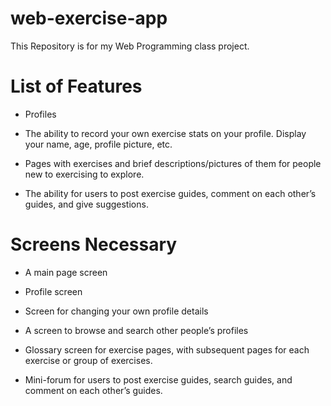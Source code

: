 # web-exercise-app
This Repository is for my Web Programming class project.


# List of Features

* Profiles

* The ability to record your own exercise stats on your profile. Display your name, age, profile picture, etc. 

* Pages with exercises and brief descriptions/pictures of them for people new to exercising to explore.

* The ability for users to post exercise guides, comment on each other’s guides, and give suggestions.


# Screens Necessary

* A main page screen

* Profile screen

* Screen for changing your own profile details

* A screen to browse and search other people’s profiles

* Glossary screen for exercise pages, with subsequent pages for each exercise or group of exercises. 

* Mini-forum for users to post exercise guides, search guides, and comment on each other’s guides.
